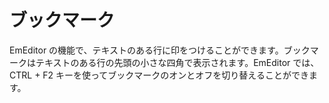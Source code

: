 # ブックマーク

EmEditor の機能で、テキストのある行に印をつけることができます。ブックマークはテキストのある行の先頭の小さな四角で表示されます。EmEditor
では、CTRL + F2 キーを使ってブックマークのオンとオフを切り替えることができます。
